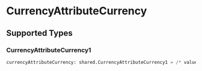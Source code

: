 # CurrencyAttributeCurrency


## Supported Types

### CurrencyAttributeCurrency1

```python
currencyAttributeCurrency: shared.CurrencyAttributeCurrency1 = /* values here */
```

